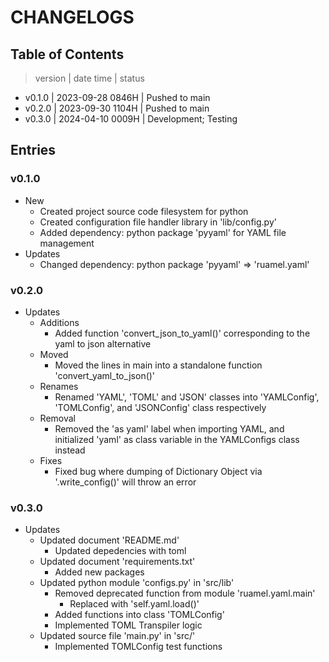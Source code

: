 # CHANGELOGS

## Table of Contents
> version | date        time | status
+ v0.1.0  | 2023-09-28 0846H | Pushed to main
+ v0.2.0  | 2023-09-30 1104H | Pushed to main
+ v0.3.0  | 2024-04-10 0009H | Development; Testing

## Entries
### v0.1.0
- New
    + Created project source code filesystem for python
    + Created configuration file handler library in 'lib/config.py'
    + Added dependency: python package 'pyyaml' for YAML file management
- Updates
    + Changed dependency: python package 'pyyaml' => 'ruamel.yaml'

### v0.2.0
- Updates
    - Additions
        + Added function 'convert_json_to_yaml()' corresponding to the yaml to json alternative
    - Moved
        + Moved the lines in main into a standalone function 'convert_yaml_to_json()'
    - Renames
        + Renamed 'YAML', 'TOML' and 'JSON' classes into 'YAMLConfig', 'TOMLConfig', and 'JSONConfig' class respectively
    - Removal
        + Removed the 'as yaml' label when importing YAML, and initialized 'yaml' as class variable in the YAMLConfigs class instead
    - Fixes
        + Fixed bug where dumping of Dictionary Object via '.write_config()' will throw an error

### v0.3.0
- Updates
    - Updated document 'README.md'
        + Updated depedencies with toml
    - Updated document 'requirements.txt'
        + Added new packages
    - Updated python module 'configs.py' in 'src/lib'
        - Removed deprecated function from module 'ruamel.yaml.main'
            + Replaced with 'self.yaml.load()'
        + Added functions into class 'TOMLConfig'
        + Implemented TOML Transpiler logic
    - Updated source file 'main.py' in 'src/'
        + Implemented TOMLConfig test functions

